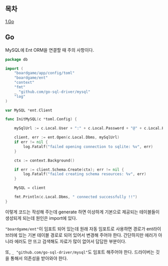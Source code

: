 ## 목차
[1.Go](#go)   

## Go
MySQL에 Ent ORM을 연결할 때 주의 사항이다.

```go
package db

import (
	"boardgame/app/config/toml"
	"boardgame/ent"
	"context"
	"fmt"
	_ "github.com/go-sql-driver/mysql"
	"log"
)

var MySQL *ent.Client

func InitMySQL(c *toml.Config) {

	mySqlUrl := c.Local.User + ":" + c.Local.Password + "@" + c.Local.Host + "/" + c.Local.Db + "?parseTime=True"

	client, err := ent.Open(c.Local.Dbms, mySqlUrl)
	if err != nil {
		log.Fatalf("failed opening connection to sqlite: %v", err)
	}

	ctx := context.Background()

	if err := client.Schema.Create(ctx); err != nil {
		log.Fatalf("failed creating schema resources: %v", err)
	}

	MySQL = client

	fmt.Println(c.Local.Dbms, " connected successfully !!")
}

```
이렇게 코드는 작성해 주는데 generate 하면 이상하게 기본으로 제공되는 테이블들이 생성되게 되는데 원인은 import에 있다.

`"boardgame/ent"`이 임포트 되어 있는데 원래 자동 임포트로 사용하면 경로가 ent라이브러에 있는 기본 테이블 경로로 되어 있어서 변경해 주어야 한다. 간단하지만 에러가 아니라 에러도 안 뜨고 검색해도 자료가 많이 없어서 답답한 부분이다.


또, `_ "github.com/go-sql-driver/mysql"`도 임포트 해주어야 한다. 드라이버는 깃을 통해서 의존성을 받아와야 한다. 